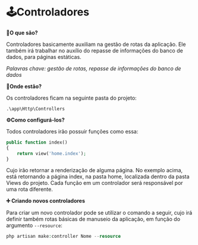 # 🕹️Controladores

**🔎O que são?**

Controladores basicamente auxiliam na gestão de rotas da aplicação. Ele também irá trabalhar no auxílio do repasse de informações do banco de dados, para páginas estáticas. 

*Palavras chave: gestão de rotas, repasse de informações do banco de dados*

**📌Onde estão?**

Os controladores ficam na seguinte pasta do projeto:

```
.\app\Http\Controllers
```

**⚙️Como configurá-los?**

Todos controladores irão possuir funções como essa:

```php
public function index()
{
    return view('home.index');
}
```

Cujo irão retornar a renderização de alguma página. No exemplo acima, está retornando a página index, na pasta home, localizada dentro da pasta Views do projeto. Cada função em um controlador será responsável por uma rota diferente.

**➕ Criando novos controladores**

Para criar um novo controlador pode se utilizar o comando a seguir, cujo irá definir também rotas básicas de manuseio da aplicação, em função do argumento `--resource`:

```php
php artisan make:controller Nome --resource
```



